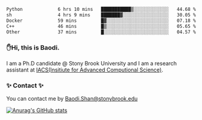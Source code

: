 <!--START_SECTION:waka-->

```txt
Python             6 hrs 10 mins   ███████████▒░░░░░░░░░░░░░   44.68 %
sh                 4 hrs 9 mins    ███████▓░░░░░░░░░░░░░░░░░   30.05 %
Docker             59 mins         █▓░░░░░░░░░░░░░░░░░░░░░░░   07.18 %
C++                46 mins         █▒░░░░░░░░░░░░░░░░░░░░░░░   05.65 %
Other              37 mins         █░░░░░░░░░░░░░░░░░░░░░░░░   04.57 %
```

<!--END_SECTION:waka-->

### ✋Hi, this is Baodi. 

I am a Ph.D candidate @ Stony Brook University and I am a research assistant at [IACS(Insitiute for Advanced Computional Science)](https://iacs.stonybrook.edu/).

### ✨ Contact ✨

You can contact me by [Baodi.Shan@stonybrook.edu](mailto:Baodi.Shan@stonybrook.edu)

[![Anurag's GitHub stats](https://github-readme-stats.vercel.app/api?username=lwshanbd&theme=jolly&show_icons=true&count_private=true&include_all_commits=true)](https://github.com/anuraghazra/github-readme-stats)



<!--
**lwshanbd/lwshanbd** is a ✨ _special_ ✨ repository because its `README.md` (this file) appears on your GitHub profile.

Here are some ideas to get you started:

- 🔭 I’m currently working on ...
- 🌱 I’m currently learning ...
- 👯 I’m looking to collaborate on ...
- 🤔 I’m looking for help with ...
- 💬 Ask me about ...
- 📫 How to reach me: ...
- 😄 Pronouns: ...
- ⚡ Fun fact: ...
-->
